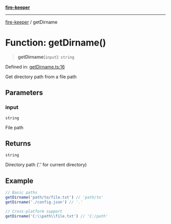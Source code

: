 [**fire-keeper**](../README.md)

***

[fire-keeper](../README.md) / getDirname

# Function: getDirname()

> **getDirname**(`input`): `string`

Defined in: [getDirname.ts:16](https://github.com/phonowell/fire-keeper/blob/main/src/getDirname.ts#L16)

Get directory path from a file path

## Parameters

### input

`string`

File path

## Returns

`string`

Directory path ('.' for current directory)

## Example

```ts
// Basic paths
getDirname('path/to/file.txt') // 'path/to'
getDirname('./config.json') // '.'

// Cross-platform support
getDirname('C:\\path\\file.txt') // 'C:/path'
```
